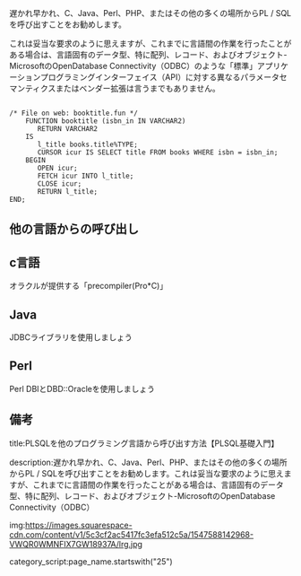 

遅かれ早かれ、C、Java、Perl、PHP、またはその他の多くの場所からPL / SQLを呼び出すことをお勧めします。

これは妥当な要求のように思えますが、これまでに言語間の作業を行ったことがある場合は、言語固有のデータ型、特に配列、レコード、およびオブジェクト-MicrosoftのOpenDatabase Connectivity（ODBC）のような「標準」アプリケーションプログラミングインターフェイス（API）に対する異なるパラメータセマンティクスまたはベンダー拡張は言うまでもありません。


<pre><code>
/* File on web: booktitle.fun */
    FUNCTION booktitle (isbn_in IN VARCHAR2)
       RETURN VARCHAR2
    IS
       l_title books.title%TYPE;
       CURSOR icur IS SELECT title FROM books WHERE isbn = isbn_in;
    BEGIN
       OPEN icur;
       FETCH icur INTO l_title;
       CLOSE icur;
       RETURN l_title;
END;
</code></pre>


## 他の言語からの呼び出し

## c言語

オラクルが提供する「precompiler(Pro*C)」


## Java

JDBCライブラリを使用しましょう

## Perl

Perl DBIとDBD::Oracleを使用しましょう


## 備考

title:PLSQLを他のプログラミング言語から呼び出す方法【PLSQL基礎入門】


description:遅かれ早かれ、C、Java、Perl、PHP、またはその他の多くの場所からPL / SQLを呼び出すことをお勧めします。これは妥当な要求のように思えますが、これまでに言語間の作業を行ったことがある場合は、言語固有のデータ型、特に配列、レコード、およびオブジェクト-MicrosoftのOpenDatabase Connectivity（ODBC）




img:https://images.squarespace-cdn.com/content/v1/5c3cf2ac5417fc3efa512c5a/1547588142968-VWQR0WMNFIX7GW18937A/lrg.jpg



category_script:page_name.startswith("25")




